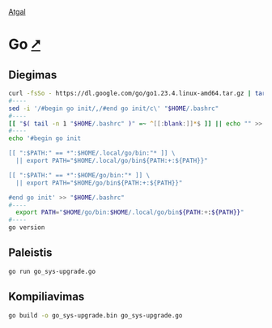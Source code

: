 [Atgal](./readme.md)

# Go [&#x2B67;](https://go.dev/)

## Diegimas

```bash
curl -fsSo - https://dl.google.com/go/go1.23.4.linux-amd64.tar.gz | tar -xz -C $HOME/.local
#----
sed -i '/#begin go init/,/#end go init/c\' "$HOME/.bashrc"
#----
[[ "$( tail -n 1 "$HOME/.bashrc" )" =~ ^[[:blank:]]*$ ]] || echo "" >> "$HOME/.bashrc"
#----
echo '#begin go init

[[ ":$PATH:" == *":$HOME/.local/go/bin:"* ]] \
  || export PATH="$HOME/.local/go/bin${PATH:+:${PATH}}"

[[ ":$PATH:" == *":$HOME/go/bin:"* ]] \
  || export PATH="$HOME/go/bin${PATH:+:${PATH}}"

#end go init' >> "$HOME/.bashrc"
#----
  export PATH="$HOME/go/bin:$HOME/.local/go/bin${PATH:+:${PATH}}"
#----
go version
```

## Paleistis

```bash
go run go_sys-upgrade.go
```

## Kompiliavimas

```bash
go build -o go_sys-upgrade.bin go_sys-upgrade.go
```
